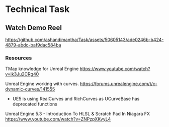 # Technical Task

## Watch Demo Reel
https://github.com/ashandimantha/Task/assets/50605143/ade0246b-b424-4879-abdc-baf9dac584ba


### Resources

TMap knowledge for Unreal Engine
https://www.youtube.com/watch?v=ik3Ju2CRg40

Unreal Engine working with curves.
https://forums.unrealengine.com/t/c-dynamic-curves/141555
- UE5 is using RealCurves and RichCurves as UCurveBase has deprecated functions

Unreal Engine 5.3 - Introduction To HLSL & Scratch Pad In Niagara FX
https://www.youtube.com/watch?v=ZNPzpXKvyL4
